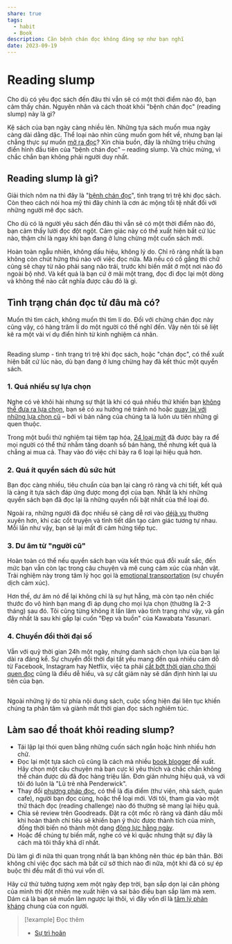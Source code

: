```yaml
---
share: true
tags:
  - habit
  - Book
description: Căn bệnh chán đọc không đáng sợ như bạn nghĩ
date: 2023-09-19
---
```


# Reading slump
Cho dù có yêu đọc sách đến đâu thì vẫn sẽ có một thời điểm nào đó, bạn cảm thấy chán. Nguyên nhân và cách thoát khỏi "bệnh chán đọc" (reading slump) này là gì?

Kệ sách của bạn ngày càng nhiều lên. Những tựa sách muốn mua ngày càng dài dằng dặc. Thể loại nào nhìn cũng muốn gom hết về, nhưng bạn lại chẳng thực sự muốn [mở ra đọc](https://vietcetera.com/vn/lam-sao-de-hinh-thanh-thoi-quen-doc-sach)? Xin chia buồn, đây là những triệu chứng điển hình đầu tiên của "bệnh chán đọc" – reading slump. Và chúc mừng, vì chắc chắn bạn không phải người duy nhất.

## Reading slump là gì?

Giải thích nôm na thì đây là "[bệnh chán đọc](https://www.urbandictionary.com/define.php?term=reading%20slump)", tình trạng trì trệ khi đọc sách. Còn theo cách nói hoa mỹ thì đây chính là cơn ác mộng tồi tệ nhất đối với những người mê đọc sách.

Cho dù có là người yêu sách đến đâu thì vẫn sẽ có một thời điểm nào đó, bạn cảm thấy lười đọc đột ngột. Cảm giác này có thể xuất hiện bất cứ lúc nào, thậm chí là ngay khi bạn đang ở lưng chừng một cuốn sách mới.

Hoàn toàn ngẫu nhiên, không dấu hiệu, không lý do. Chỉ rõ ràng nhất là bạn không còn chút hứng thú nào với việc đọc nữa. Mà nếu có cố gắng thì chữ cũng sẽ chạy từ não phải sang não trái, trước khi biến mất ở một nơi nào đó ngoài bộ nhớ. Và kết quả là bạn cứ ở mãi một trang, đọc đi đọc lại một dòng và không thể nào cắt nghĩa được câu đó là gì.

## Tình trạng chán đọc từ đâu mà có?

Muốn thì tìm cách, không muốn thì tìm lí do. Đối với chứng chán đọc này cũng vậy, có hàng trăm lí do một người có thể nghĩ đến. Vậy nên tôi sẽ liệt kê ra một vài ví dụ điển hình từ kinh nghiệm cá nhân.

![Reading slump 1](data:image/gif;base64,R0lGODlhAQABAAAAACH5BAEKAAEALAAAAAABAAEAAAICTAEAOw== "Reading slump - tình trạng trì trệ khi đọc sách hoặc chán đọc có thể xuất hiện bất cứ lúc nào dù bạn đang ở lưng chừng hay đã kết thúc một quyển sách")

Reading slump - tình trạng trì trệ khi đọc sách, hoặc "chán đọc", có thể xuất hiện bất cứ lúc nào, dù bạn đang ở lưng chừng hay đã kết thúc một quyển sách.

### 1. Quá nhiều sự lựa chọn

Nghe có vẻ khôi hài nhưng sự thật là khi có quá nhiều thứ khiến bạn [không thể đưa ra lựa chọn](https://vietcetera.com/vn/2-cam-bay-tam-ly-thuong-gap-va-cach-khac-phuc), bạn sẽ có xu hướng né tránh nó hoặc [quay lại với những lựa chọn cũ](https://vietcetera.com/vn/vi-sao-ta-xem-lai-phim-cu-ma-khong-bao-gio-chan) – bởi vì bản năng của chúng ta là luôn ưu tiên những gì quen thuộc.

Trong một buổi thử nghiệm tại tiệm tạp hóa, [24 loại mứt](https://www.businessinsider.com/why-too-much-choice-is-bad-2018-10) đã được bày ra để mọi người có thể thử nhằm tăng doanh số bán hàng, thế nhưng kết quả là chẳng ai mua cả. Thay vào đó việc chỉ bày ra 6 loại lại hiệu quả hơn.

### 2. Quá ít quyển sách đủ sức hút

Bạn đọc càng nhiều, tiêu chuẩn của bạn lại càng rõ ràng và chi tiết, kết quả là càng ít tựa sách đáp ứng được mong đợi của bạn. Nhất là khi những quyển sách bạn đã đọc lại là những quyển nổi bật nhất của thể loại đó.

Ngoài ra, những người đã đọc nhiều sẽ càng dễ rơi vào [déjà vu](https://vietcetera.com/vn/bo-nao-deja-vu-lay-nhung-canh-tuong-quen-thuoc-do-tu-dau) thường xuyên hơn, khi các cốt truyện và tình tiết dần tạo cảm giác tương tự nhau. Mỗi lần như vậy, bạn sẽ lại mất đi cảm hứng tiếp tục.

### 3. Dư âm từ "người cũ"

Hoàn toàn có thể nếu quyển sách bạn vừa kết thúc quá đỗi xuất sắc, đến mức bạn vẫn còn lạc trong câu chuyện và mê cung cảm xúc của nhân vật. Trải nghiệm này trong tâm lý học gọi là [emotional transportation](https://bookriot.com/psychology-of-a-book-hangover/) (sự chuyển dịch cảm xúc).

Hơn thế, dư âm nó để lại không chỉ là sự hụt hẫng, mà còn tạo nên chiếc thước đo vô hình bạn mang đi áp dụng cho mọi lựa chọn (thường là 2-3 tháng) sau đó. Tôi cũng từng không ít lần lâm vào tình trạng như vậy, và gần đây nhất là sau khi gấp lại cuốn "Đẹp và buồn" của Kawabata Yasunari.

### 4. Chuyển đổi thời đại số

Vẫn với quỹ thời gian 24h một ngày, nhưng danh sách chọn lựa của bạn lại dài ra đáng kể. Sự chuyển đổi thời đại tất yếu mang đến quá nhiều cám dỗ từ Facebook, Instagram hay Netflix, việc ta phải [cắt bớt thời gian cho thói quen đọc](https://vietcetera.com/vn/co-that-la-ta-qua-ban-ron-de-doc) cũng là điều dễ hiểu, và sự cắt giảm này sẽ dần định hình lại ưu tiên của bạn.

![Reading slump 2](data:image/gif;base64,R0lGODlhAQABAAAAACH5BAEKAAEALAAAAAABAAEAAAICTAEAOw== "Ngoài những lý do từ phía nội dung sách cuộc sống hiện đại liên tục khiến chúng ta phân tâm và giành mất thời gian đọc sách nghiêm túc")

Ngoài những lý do từ phía nội dung sách, cuộc sống hiện đại liên tục khiến chúng ta phân tâm và giành mất thời gian đọc sách nghiêm túc.

## Làm sao để thoát khỏi reading slump?

- Tái lập lại thói quen bằng những cuốn sách ngắn hoặc hình nhiều hơn chữ.
- Đọc lại một tựa sách cũ cũng là cách mà nhiều [book blogger](https://www.bustle.com/p/how-can-you-beat-a-book-slump-9-literary-professionals-share-their-tips-tricks-16172224) đề xuất. Hãy chọn một câu chuyện mà bạn cực kì yêu thích và chắc chắn không thể chán được dù đã đọc hàng triệu lần. Đơn giản nhưng hiệu quả, và với tôi đó luôn là "Lũ trẻ nhà Penderwick".
- Thay đổi [phương pháp đọc](https://www.penguin.co.uk/articles/2019/jul/how-to-get-out-of-a-reading-slump.html), có thể là địa điểm (thư viện, nhà sách, quán cafe), người bạn đọc cùng, hoặc thể loại mới. Với tôi, tham gia vào một thử thách đọc (reading challenge) nào đó thường sẽ mang lại hiệu quả.
- Chia sẻ review trên Goodreads. Đặt ra cột mốc rõ ràng và đánh dấu mỗi khi hoàn thành chỉ tiêu sẽ khiến bạn ý thức được thành tích của mình, đồng thời biến nó thành một dạng [động lực hằng ngày](https://vietcetera.com/vn/dung-tim-them-dong-luc-nua-dieu-ban-can-la-xay-dung-thoi-quen).
- Hoặc để chúng tự biến mất, nghe có vẻ kì quặc nhưng thật sự đây là cách mà tôi thấy khả dĩ nhất.

Dù làm gì đi nữa thì quan trọng nhất là bạn không nên thúc ép bản thân. Bởi không chỉ việc đọc sách mà bất cứ sở thích nào đi nữa, một khi đã có sự ép buộc thì đều mất đi thú vui vốn dĩ.

Hãy cứ thử tưởng tượng xem một ngày đẹp trời, bạn sắp dọn lại căn phòng của mình thì đột nhiên mẹ xuất hiện và sai bảo điều bạn sắp làm mà xem. Dám cá là bạn sẽ muốn làm ngược lại thôi, vì đây vốn dĩ là [tâm lý phản kháng](https://vietcetera.com/vn/vi-sao-ta-khong-thich-nguoi-khac-bao-minh-phai-lam-gi) chung của con người.

> [!example] Đọc thêm
> - [Sự trì hoãn](./S%E1%BB%B1%20tr%C3%AC%20ho%C3%A3n.md)
